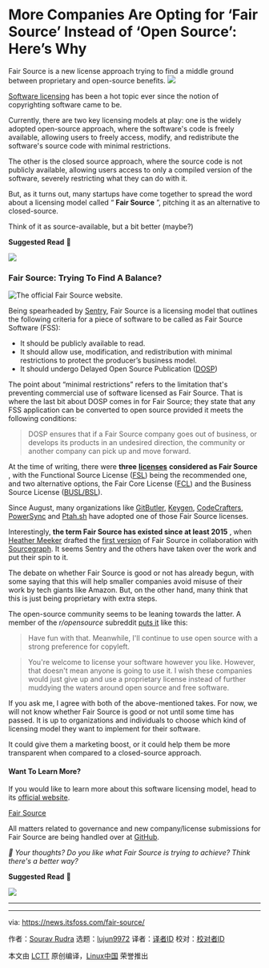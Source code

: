 [#]: subject: "More Companies Are Opting for ‘Fair Source’ Instead of ‘Open Source’: Here’s Why"
[#]: via: "https://news.itsfoss.com/fair-source/"
[#]: author: "Sourav Rudra https://news.itsfoss.com/author/sourav/"
[#]: collector: "lujun9972/lctt-scripts-1705972010"
[#]: translator: " "
[#]: reviewer: " "
[#]: publisher: " "
[#]: url: " "

More Companies Are Opting for ‘Fair Source’ Instead of ‘Open Source’: Here’s Why
======
Fair Source is a new license approach trying to find a middle ground
between proprietary and open-source benefits.
[![][1]][2]

[Software licensing][3] has been a hot topic ever since the notion of copyrighting software came to be.

Currently, there are two key licensing models at play: one is the widely adopted open-source approach, where the software's code is freely available, allowing users to freely access, modify, and redistribute the software's source code with minimal restrictions.

The other is the closed source approach, where the source code is not publicly available, allowing users access to only a compiled version of the software, severely restricting what they can do with it.

But, as it turns out, many startups have come together to spread the word about a licensing model called “ **Fair Source** ”, pitching it as an alternative to closed-source.

Think of it as source-available, but a bit better (maybe?)

**Suggested Read** 📖

![][4]

### Fair Source: Trying To Find A Balance?

![The official Fair Source website.][5]

Being spearheaded by [Sentry][6], Fair Source is a licensing model that outlines the following criteria for a piece of software to be called as Fair Source Software (FSS):

  * It should be publicly available to read.
  * It should allow use, modification, and redistribution with minimal restrictions to protect the producer’s business model.
  * It should undergo Delayed Open Source Publication ([DOSP][7])



The point about “minimal restrictions” refers to the limitation that's preventing commercial use of software licensed as Fair Source. That is where the last bit about DOSP comes in for Fair Source; they state that any FSS application can be converted to open source provided it meets the following conditions:

> DOSP ensures that if a Fair Source company goes out of business, or develops its products in an undesired direction, the community or another company can pick up and move forward.

At the time of writing, there were **three** [**licenses**][8] **considered as Fair Source** , with the Functional Source License ([FSL][9]) being the recommended one, and two alternative options, the Fair Core License ([FCL][10]) and the Business Source License ([BUSL/BSL][11]).

Since August, many organizations like [GitButler][12], [Keygen][13], [CodeCrafters][14], [PowerSync][15] and [Ptah.sh][16] have adopted one of those Fair Source licenses.

Interestingly, **the term Fair Source has existed since at least 2015** , when [Heather Meeker][17] drafted the [first version][18] of Fair Source in collaboration with [Sourcegraph][19]. It seems Sentry and the others have taken over the work and put their spin to it.

The debate on whether Fair Source is good or not has already begun, with some saying that this will help smaller companies avoid misuse of their work by tech giants like Amazon. But, on the other hand, many think that this is just being proprietary with extra steps.

The open-source community seems to be leaning towards the latter. A member of the _r/opensource_ subreddit [puts it][20] like this:

> Have fun with that. Meanwhile, I'll continue to use open source with a strong preference for copyleft.

> You're welcome to license your software however you like. However, that doesn't mean anyone is going to use it. I wish these companies would just give up and use a proprietary license instead of further muddying the waters around open source and free software.

If you ask me, I agree with both of the above-mentioned takes. For now, we will not know whether Fair Source is good or not until some time has passed. It is up to organizations and individuals to choose which kind of licensing model they want to implement for their software.

It could give them a marketing boost, or it could help them be more transparent when compared to a closed-source approach.

#### Want To Learn More?

If you would like to learn more about this software licensing model, head to its [official website][21].

[Fair Source][21]

All matters related to governance and new company/license submissions for Fair Source are being handled over at [GitHub][22].

_💬 Your thoughts? Do you like what Fair Source is trying to achieve? Think there's a better way?_

**Suggested Read** 📖

![][23]

* * *

--------------------------------------------------------------------------------

via: https://news.itsfoss.com/fair-source/

作者：[Sourav Rudra][a]
选题：[lujun9972][b]
译者：[译者ID](https://github.com/译者ID)
校对：[校对者ID](https://github.com/校对者ID)

本文由 [LCTT](https://github.com/LCTT/TranslateProject) 原创编译，[Linux中国](https://linux.cn/) 荣誉推出

[a]: https://news.itsfoss.com/author/sourav/
[b]: https://github.com/lujun9972
[1]: https://news.itsfoss.com/assets/images/pikapods-banner-v3.webp
[2]: https://www.pikapods.com/?utm_campaign=banner-2024-05&utm_source=itsfoss
[3]: https://en.wikipedia.org/wiki/Software_license
[4]: https://news.itsfoss.com/content/images/size/w256h256/2022/08/android-chrome-192x192.png
[5]: https://news.itsfoss.com/content/images/2024/09/Fair_Source.png
[6]: https://blog.sentry.io/sentry-is-now-fair-source/
[7]: https://opensource.org/delayed-open-source-publication
[8]: https://fair.io/licenses/
[9]: https://fsl.software/
[10]: https://fcl.dev/
[11]: https://mariadb.com/bsl-faq-mariadb/
[12]: https://blog.gitbutler.com/gitbutler-is-now-fair-source/
[13]: https://keygen.sh/blog/keygen-is-now-fair-source/
[14]: https://codecrafters.io/blog/fair-source
[15]: https://www.powersync.com/blog/powersync-supports-fair-source
[16]: https://ptah.sh/blog/2024-08-09-we-use-fair-source/
[17]: https://x.com/HeatherMeeker4/status/1838601006206325100
[18]: https://web.archive.org/web/20151124190446/https://fair.io/
[19]: https://sourcegraph.com/
[20]: https://www.reddit.com/r/opensource/comments/1fmxlio/comment/loe5xwk/
[21]: https://fair.io/
[22]: https://github.com/fairsource/fair.io
[23]: https://itsfoss.com/content/images/size/w256h256/2022/12/android-chrome-192x192.png
